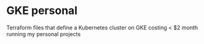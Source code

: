 # GKE personal
Terraform files that define a Kubernetes cluster on GKE costing < $2 month running my personal projects
